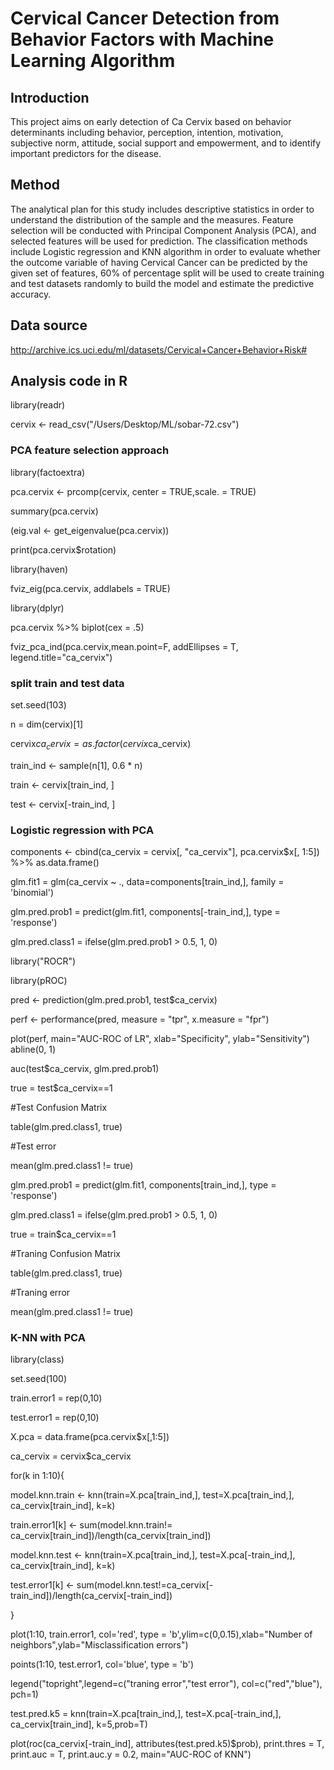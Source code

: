 # Cervical Cancer Detection from Behavior Factors with Machine Learning Algorithm

## Introduction
This project aims on early detection of Ca Cervix based on behavior determinants including behavior, perception, intention, motivation, subjective norm, attitude, social support and empowerment, and to identify important predictors for the disease. 

## Method
The analytical plan for this study includes descriptive statistics in order to understand the distribution of the sample and the measures. Feature selection will be conducted with Principal Component Analysis (PCA), and selected features will be used for prediction. The classification methods include Logistic regression and KNN algorithm in order to evaluate whether the outcome variable of having Cervical Cancer can be predicted by the given set of features, 60% of percentage split will be used to create training and test datasets randomly to build the model and estimate the predictive accuracy.

## Data source
http://archive.ics.uci.edu/ml/datasets/Cervical+Cancer+Behavior+Risk#

## Analysis code in R
library(readr)

cervix <- read_csv("/Users/Desktop/ML/sobar-72.csv")

### PCA feature selection approach
library(factoextra)

pca.cervix <- prcomp(cervix, center = TRUE,scale. = TRUE)

summary(pca.cervix)

(eig.val <- get_eigenvalue(pca.cervix))

print(pca.cervix$rotation)

library(haven)

fviz_eig(pca.cervix, addlabels = TRUE)

library(dplyr)

pca.cervix %>% biplot(cex = .5)

fviz_pca_ind(pca.cervix,mean.point=F, addEllipses = T, legend.title="ca_cervix")

### split train and test data
set.seed(103)

n = dim(cervix)[1]

cervix$ca_cervix = as.factor(cervix$ca_cervix)

train_ind <- sample(n[1], 0.6 * n)

train <- cervix[train_ind, ]

test <- cervix[-train_ind, ]

### Logistic regression with PCA
components <- cbind(ca_cervix = cervix[, "ca_cervix"], pca.cervix$x[, 1:5]) %>% as.data.frame()

glm.fit1 = glm(ca_cervix ~ ., data=components[train_ind,], family = 'binomial')

glm.pred.prob1 = predict(glm.fit1, components[-train_ind,], type = 'response')

glm.pred.class1 = ifelse(glm.pred.prob1 > 0.5, 1, 0)

library("ROCR") 

library(pROC)

pred <- prediction(glm.pred.prob1, test$ca_cervix)    

perf <- performance(pred, measure = "tpr", x.measure = "fpr")

plot(perf, main="AUC-ROC of LR", xlab="Specificity", ylab="Sensitivity")    
abline(0, 1)

auc(test$ca_cervix, glm.pred.prob1)

true = test$ca_cervix==1

#Test Confusion Matrix 

table(glm.pred.class1, true) 

#Test error

mean(glm.pred.class1 != true)

glm.pred.prob1 = predict(glm.fit1, components[train_ind,], type = 'response')

glm.pred.class1 = ifelse(glm.pred.prob1 > 0.5, 1, 0)

true = train$ca_cervix==1

#Traning Confusion Matrix 

table(glm.pred.class1, true) 

#Traning error

mean(glm.pred.class1 != true)

### K-NN with PCA
library(class)

set.seed(100)

train.error1 = rep(0,10)

test.error1 = rep(0,10)

X.pca = data.frame(pca.cervix$x[,1:5])

ca_cervix = cervix$ca_cervix

for(k in 1:10){

model.knn.train <- knn(train=X.pca[train_ind,], test=X.pca[train_ind,], ca_cervix[train_ind], k=k)

train.error1[k] <- sum(model.knn.train!= ca_cervix[train_ind])/length(ca_cervix[train_ind])

model.knn.test <- knn(train=X.pca[train_ind,], test=X.pca[-train_ind,], ca_cervix[train_ind], k=k)

test.error1[k] <- sum(model.knn.test!=ca_cervix[-train_ind])/length(ca_cervix[-train_ind])

}

plot(1:10, train.error1, col='red', type = 'b',ylim=c(0,0.15),xlab="Number of neighbors",ylab="Misclassification errors")

points(1:10, test.error1, col='blue', type = 'b')

legend("topright",legend=c("traning error","test error"), col=c("red","blue"), pch=1)

test.pred.k5 = knn(train=X.pca[train_ind,], test=X.pca[-train_ind,], ca_cervix[train_ind], k=5,prob=T)

plot(roc(ca_cervix[-train_ind], attributes(test.pred.k5)$prob),
     print.thres = T,
     print.auc = T,
     print.auc.y = 0.2, main="AUC-ROC of KNN")
